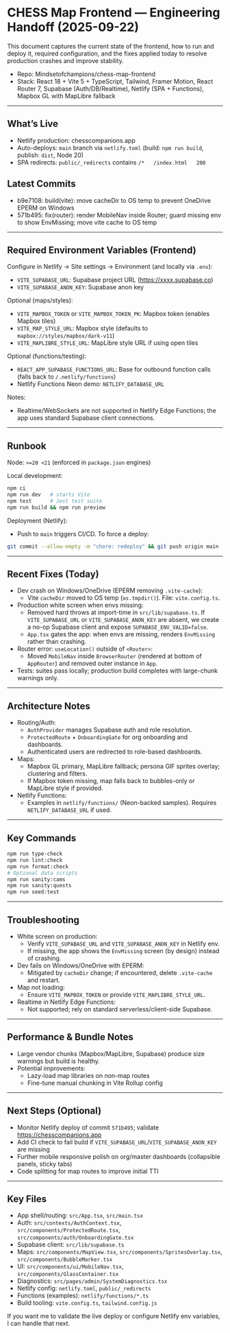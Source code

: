 # CHESS Map Frontend — Engineering Handoff (2025-09-22)

This document captures the current state of the frontend, how to run and deploy it, required configuration, and the fixes applied today to resolve production crashes and improve stability.

- Repo: Mindsetofchampions/chess-map-frontend
- Stack: React 18 + Vite 5 + TypeScript, Tailwind, Framer Motion, React Router 7, Supabase (Auth/DB/Realtime), Netlify (SPA + Functions), Mapbox GL with MapLibre fallback

---

## What’s Live

- Netlify production: chesscompanions.app
- Auto-deploys: `main` branch via `netlify.toml` (build: `npm run build`, publish: `dist`, Node 20)
- SPA redirects: `public/_redirects` contains `/*   /index.html   200`

## Latest Commits

- b9e7108: build(vite): move cacheDir to OS temp to prevent OneDrive EPERM on Windows
- 571b495: fix(router): render MobileNav inside Router; guard missing env to show EnvMissing; move vite cache to OS temp

---

## Required Environment Variables (Frontend)

Configure in Netlify → Site settings → Environment (and locally via `.env`):

- `VITE_SUPABASE_URL`: Supabase project URL (https://xxxx.supabase.co)
- `VITE_SUPABASE_ANON_KEY`: Supabase anon key

Optional (maps/styles):

- `VITE_MAPBOX_TOKEN` or `VITE_MAPBOX_TOKEN_PK`: Mapbox token (enables Mapbox tiles)
- `VITE_MAP_STYLE_URL`: Mapbox style (defaults to `mapbox://styles/mapbox/dark-v11`)
- `VITE_MAPLIBRE_STYLE_URL`: MapLibre style URL if using open tiles

Optional (functions/testing):

- `REACT_APP_SUPABASE_FUNCTIONS_URL`: Base for outbound function calls (falls back to `/.netlify/functions`)
- Netlify Functions Neon demo: `NETLIFY_DATABASE_URL`

Notes:

- Realtime/WebSockets are not supported in Netlify Edge Functions; the app uses standard Supabase client connections.

---

## Runbook

Node: `>=20 <21` (enforced in `package.json` engines)

Local development:

```bash
npm ci
npm run dev   # starts Vite
npm test      # Jest test suite
npm run build && npm run preview
```

Deployment (Netlify):

- Push to `main` triggers CI/CD. To force a deploy:

```bash
git commit --allow-empty -m "chore: redeploy" && git push origin main
```

---

## Recent Fixes (Today)

- Dev crash on Windows/OneDrive (EPERM removing `.vite-cache`):
  - Vite `cacheDir` moved to OS temp (`os.tmpdir()`). File: `vite.config.ts`.
- Production white screen when envs missing:
  - Removed hard throws at import-time in `src/lib/supabase.ts`. If `VITE_SUPABASE_URL` or `VITE_SUPABASE_ANON_KEY` are absent, we create a no-op Supabase client and expose `SUPABASE_ENV_VALID=false`.
  - `App.tsx` gates the app: when envs are missing, renders `EnvMissing` rather than crashing.
- Router error: `useLocation()` outside of `<Router>`:
  - Moved `MobileNav` inside `BrowserRouter` (rendered at bottom of `AppRouter`) and removed outer instance in `App`.
- Tests: suites pass locally; production build completes with large-chunk warnings only.

---

## Architecture Notes

- Routing/Auth:
  - `AuthProvider` manages Supabase auth and role resolution.
  - `ProtectedRoute` + `OnboardingGate` for org onboarding and dashboards.
  - Authenticated users are redirected to role-based dashboards.
- Maps:
  - Mapbox GL primary, MapLibre fallback; persona GIF sprites overlay; clustering and filters.
  - If Mapbox token missing, map falls back to bubbles-only or MapLibre style if provided.
- Netlify Functions:
  - Examples in `netlify/functions/` (Neon-backed samples). Requires `NETLIFY_DATABASE_URL` if used.

---

## Key Commands

```bash
npm run type-check
npm run lint:check
npm run format:check
# Optional data scripts
npm run sanity:cams
npm run sanity:quests
npm run seed:test
```

---

## Troubleshooting

- White screen on production:
  - Verify `VITE_SUPABASE_URL` and `VITE_SUPABASE_ANON_KEY` in Netlify env.
  - If missing, the app shows the `EnvMissing` screen (by design) instead of crashing.
- Dev fails on Windows/OneDrive with EPERM:
  - Mitigated by `cacheDir` change; if encountered, delete `.vite-cache` and restart.
- Map not loading:
  - Ensure `VITE_MAPBOX_TOKEN` or provide `VITE_MAPLIBRE_STYLE_URL`.
- Realtime in Netlify Edge Functions:
  - Not supported; rely on standard serverless/client-side Supabase.

---

## Performance & Bundle Notes

- Large vendor chunks (Mapbox/MapLibre, Supabase) produce size warnings but build is healthy.
- Potential improvements:
  - Lazy-load map libraries on non-map routes
  - Fine-tune manual chunking in Vite Rollup config

---

## Next Steps (Optional)

- Monitor Netlify deploy of commit `571b495`; validate https://chesscompanions.app
- Add CI check to fail build if `VITE_SUPABASE_URL`/`VITE_SUPABASE_ANON_KEY` are missing
- Further mobile responsive polish on org/master dashboards (collapsible panels, sticky tabs)
- Code splitting for map routes to improve initial TTI

---

## Key Files

- App shell/routing: `src/App.tsx`, `src/main.tsx`
- Auth: `src/contexts/AuthContext.tsx`, `src/components/ProtectedRoute.tsx`, `src/components/auth/OnboardingGate.tsx`
- Supabase client: `src/lib/supabase.ts`
- Maps: `src/components/MapView.tsx`, `src/components/SpritesOverlay.tsx`, `src/components/BubbleMarker.tsx`
- UI: `src/components/ui/MobileNav.tsx`, `src/components/GlassContainer.tsx`
- Diagnostics: `src/pages/admin/SystemDiagnostics.tsx`
- Netlify config: `netlify.toml`, `public/_redirects`
- Functions (examples): `netlify/functions/*.ts`
- Build tooling: `vite.config.ts`, `tailwind.config.js`

If you want me to validate the live deploy or configure Netlify env variables, I can handle that next.
